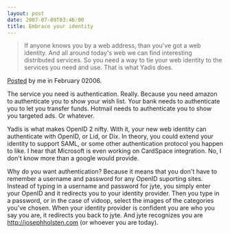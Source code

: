 ```yaml
---
layout: post
date: 2007-07-09T03:46:00
title: Embrace your identity
---
```


> If anyone knows you by a web address, than you've got a web identity.
> And all around today's web we can find interesting distributed
> services. So you need a way to tie your web identity to the services
> you need and use. That is what Yadis does.

[Posted][] by me in February 02006.

The service you need is authentication. Really. Because you need amazon
to authenticate you to show your wish list. Your bank needs to
authenticate you to let you transfer funds. Hotmail needs to
authenticate you to show you targeted ads. Or whatever.

Yadis is what makes OpenID 2 nifty. With it, your new web identity can
authenticate with OpenID, or Lid, or Dix. In theory, you could extend
your identity to support SAML, or some other authentication protocol you
happen to like. I hear that Microsoft is even working on CardSpace
integration. No, I don't know more than a google would provide.

Why do you want authentication? Because it means that you don't have to
remember a username and password for any OpenID suporting sites. Instead
of typing in a username and password for jyte, you simply enter your
OpenID and it redirects you to your identity provider. Then you type in
a password, or in the case of vidoop, select the images of the
categories you've chosen. When your identity provider is confident you
are who you say you are, it redirects you back to jyte. And jyte
recognizes you are http://josephholsten.com (or whoever you are today).

  [Posted]: http://lists.danga.com/pipermail/yadis/2006-February/002195.html
